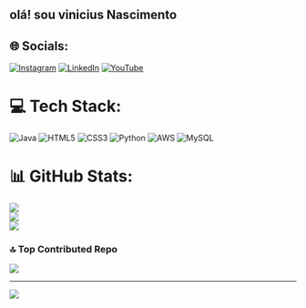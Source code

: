 ## olá! sou vinicius Nascimento



## 🌐 Socials:
[![Instagram](https://img.shields.io/badge/Instagram-%23E4405F.svg?logo=Instagram&logoColor=white)](https://www.instagram.com/vinicius__________0/) [![LinkedIn](https://img.shields.io/badge/LinkedIn-%230077B5.svg?logo=linkedin&logoColor=white)](https://www.linkedin.com/in/vinicius-silva-160194271/) [![YouTube](https://img.shields.io/badge/YouTube-%23FF0000.svg?logo=YouTube&logoColor=white)](https://www.youtube.com/channel/UCMbt3Sa919sHRRXLrz7xmmg) 

# 💻 Tech Stack:
![Java](https://img.shields.io/badge/java-%23ED8B00.svg?style=for-the-badge&logo=openjdk&logoColor=white) ![HTML5](https://img.shields.io/badge/html5-%23E34F26.svg?style=for-the-badge&logo=html5&logoColor=white) ![CSS3](https://img.shields.io/badge/css3-%231572B6.svg?style=for-the-badge&logo=css3&logoColor=white) ![Python](https://img.shields.io/badge/python-3670A0?style=for-the-badge&logo=python&logoColor=ffdd54) ![AWS](https://img.shields.io/badge/AWS-%23FF9900.svg?style=for-the-badge&logo=amazon-aws&logoColor=white) ![MySQL](https://img.shields.io/badge/mysql-%2300000f.svg?style=for-the-badge&logo=mysql&logoColor=white)
# 📊 GitHub Stats:
![](https://github-readme-stats.vercel.app/api?username=vinicius1703&theme=algolia&hide_border=false&include_all_commits=true&count_private=true)<br/>
![](https://github-readme-streak-stats.herokuapp.com/?user=vinicius1703&theme=algolia&hide_border=false)<br/>
![](https://github-readme-stats.vercel.app/api/top-langs/?username=vinicius1703&theme=algolia&hide_border=false&include_all_commits=true&count_private=true&layout=compact)

### 🔝 Top Contributed Repo
![](https://github-contributor-stats.vercel.app/api?username=vinicius1703&limit=5&theme=dark&combine_all_yearly_contributions=true)

---
[![](https://visitcount.itsvg.in/api?id=vinicius1703&icon=0&color=0)](https://visitcount.itsvg.in)

<!-- Proudly created with GPRM ( https://gprm.itsvg.in ) -->
